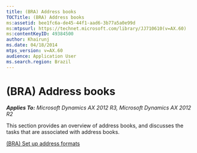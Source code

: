 ```yaml
---
title: (BRA) Address books
TOCTitle: (BRA) Address books
ms:assetid: bee1fc6a-de45-44f1-aad6-3b77a5a0e99d
ms:mtpsurl: https://technet.microsoft.com/library/JJ710610(v=AX.60)
ms:contentKeyID: 49384500
author: Khairunj
ms.date: 04/18/2014
mtps_version: v=AX.60
audience: Application User
ms.search.region: Brazil
---
```


# (BRA) Address books 


_**Applies To:** Microsoft Dynamics AX 2012 R3, Microsoft Dynamics AX 2012 R2_

This section provides an overview of address books, and discusses the tasks that are associated with address books.

[(BRA) Set up address formats](bra-set-up-address-formats.md)

  


